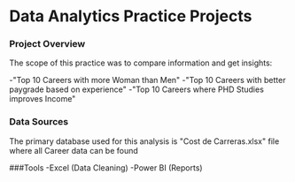 
# Data Analytics Practice Projects

### Project Overview
The scope of this practice was to compare information and get insights:

-"Top 10 Careers with more Woman than Men" 
-"Top 10 Careers with better paygrade based on experience" 
-"Top 10 Careers where PHD Studies improves Income" 

### Data Sources
The primary database used for this analysis is "Cost de Carreras.xlsx" file where all Career data can be found

###Tools
-Excel (Data Cleaning)
-Power BI (Reports)
